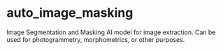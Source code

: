 # auto_image_masking
Image Segmentation and Masking AI model for image extraction. Can be used for photogrammetry, morphometrics, or other purposes.
